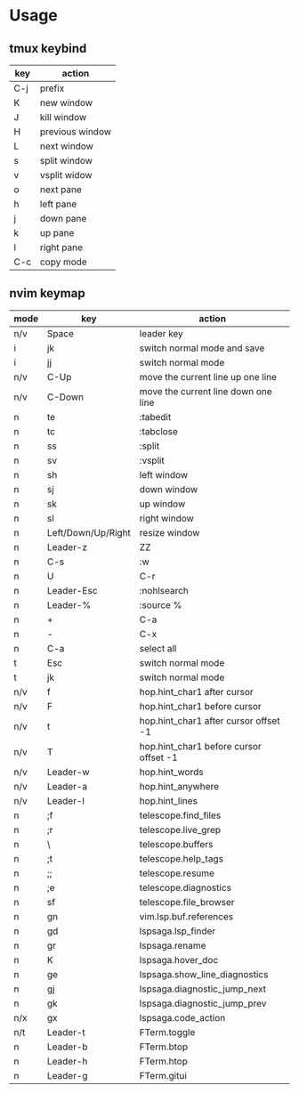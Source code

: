 # Usage

## tmux keybind

| key | action          |
| --- | --------------- |
| C-j | prefix          |
| K   | new window      |
| J   | kill window     |
| H   | previous window |
| L   | next window     |
| s   | split window    |
| v   | vsplit widow    |
| o   | next pane       |
| h   | left pane       |
| j   | down pane       |
| k   | up pane         |
| l   | right pane      |
| C-c | copy mode       |

## nvim keymap

| mode | key                | action                                 |
| ---- | ------------------ | -------------------------------------- |
| n/v  | Space              | leader key                             |
| i    | jk                 | switch normal mode and save            |
| i    | jj                 | switch normal mode                     |
| n/v  | C-Up               | move the current line up one line      |
| n/v  | C-Down             | move the current line down one line    |
| n    | te                 | :tabedit                               |
| n    | tc                 | :tabclose                              |
| n    | ss                 | :split                                 |
| n    | sv                 | :vsplit                                |
| n    | sh                 | left window                            |
| n    | sj                 | down window                            |
| n    | sk                 | up window                              |
| n    | sl                 | right window                           |
| n    | Left/Down/Up/Right | resize window                          |
| n    | Leader-z           | ZZ                                     |
| n    | C-s                | :w                                     |
| n    | U                  | C-r                                    |
| n    | Leader-Esc         | :nohlsearch                            |
| n    | Leader-%           | :source %                              |
| n    | +                  | C-a                                    |
| n    | -                  | C-x                                    |
| n    | C-a                | select all                             |
| t    | Esc                | switch normal mode                     |
| t    | jk                 | switch normal mode                     |
| n/v  | f                  | hop.hint_char1 after cursor            |
| n/v  | F                  | hop.hint_char1 before cursor           |
| n/v  | t                  | hop.hint_char1 after cursor offset -1  |
| n/v  | T                  | hop.hint_char1 before cursor offset -1 |
| n/v  | Leader-w           | hop.hint_words                         |
| n/v  | Leader-a           | hop.hint_anywhere                      |
| n/v  | Leader-l           | hop.hint_lines                         |
| n    | ;f                 | telescope.find_files                   |
| n    | ;r                 | telescope.live_grep                    |
| n    | \\                 | telescope.buffers                      |
| n    | ;t                 | telescope.help_tags                    |
| n    | ;;                 | telescope.resume                       |
| n    | ;e                 | telescope.diagnostics                  |
| n    | sf                 | telescope.file_browser                 |
| n    | gn                 | vim.lsp.buf.references                 |
| n    | gd                 | lspsaga.lsp_finder                     |
| n    | gr                 | lspsaga.rename                         |
| n    | K                  | lspsaga.hover_doc                      |
| n    | ge                 | lspsaga.show_line_diagnostics          |
| n    | gj                 | lspsaga.diagnostic_jump_next           |
| n    | gk                 | lspsaga.diagnostic_jump_prev           |
| n/x  | gx                 | lspsaga.code_action                    |
| n/t  | Leader-t           | FTerm.toggle                           |
| n    | Leader-b           | FTerm.btop                             |
| n    | Leader-h           | FTerm.htop                             |
| n    | Leader-g           | FTerm.gitui                            |
